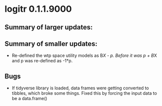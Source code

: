 # logitr 0.1.1.9000

## Summary of larger updates:



## Summary of smaller updates:

- Re-defined the wtp space utility models as B*X - p. Before it was p + B*X and p was re-defined as -1*p.


## Bugs

- If tidyverse library is loaded, data frames were getting converted to tibbles, which broke some things. Fixed this by forcing the input data to be a data.frame()
